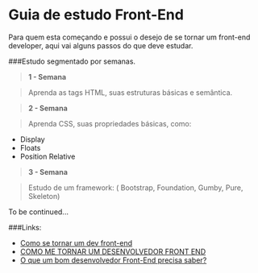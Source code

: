 # Guia de estudo Front-End

Para quem esta começando e possui o desejo de se tornar um front-end developer, aqui vai alguns passos do que deve estudar.

###Estudo segmentado por semanas.

>**1 - Semana**

>Aprenda as tags HTML, suas estruturas básicas e semântica.

>**2 - Semana**

>Aprenda CSS, suas propriedades básicas, como:
- Display
- Floats
- Position Relative

>**3 - Semana**

>Estudo de um framework:
( Bootstrap, Foundation, Gumby, Pure, Skeleton)

To be continued...

###Links:

- [Como se tornar um dev front-end](http://tableless.com.br/tornar-dev-front-end/)
- [COMO ME TORNAR UM DESENVOLVEDOR FRONT END](http://leandrooriente.com/como-me-tornar-um-desenvolvedor-front-end/)
- [O que um bom desenvolvedor Front-End precisa saber?](http://www.felipefialho.com/blog/2013/o-que-um-bom-desenvolvedor-front-end-precisa-saber/#.VKOn94rF_xg)
